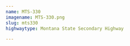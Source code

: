 ```yaml
---
name: MTS-330
imagename: MTS-330.png
slug: mts330
highwaytype: Montana State Secondary Highway

---
```

